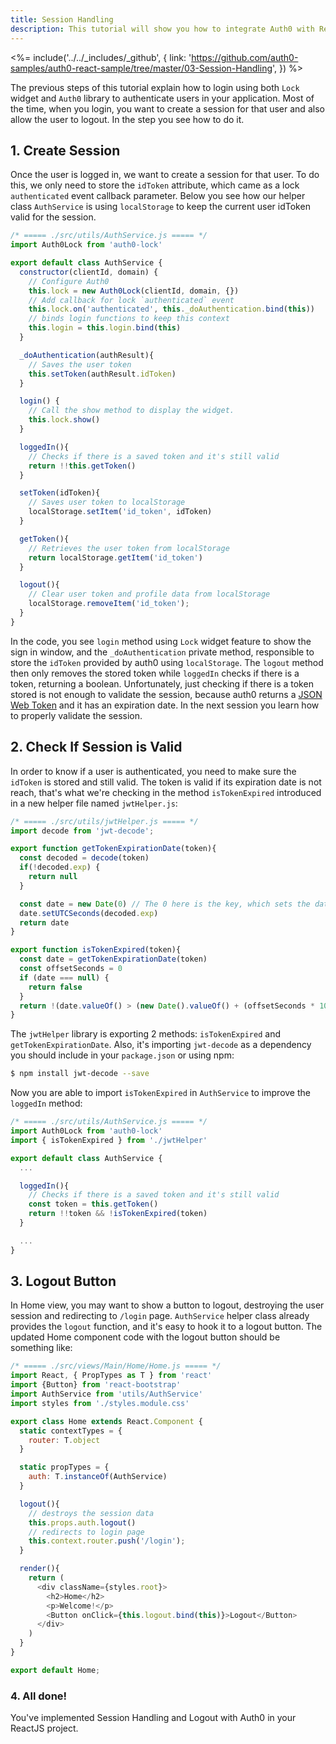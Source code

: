 ```yaml
---
title: Session Handling
description: This tutorial will show you how to integrate Auth0 with ReactJS to add session handling and logout to your web app.
---
```


<%= include('../../_includes/_github', {
  link: 'https://github.com/auth0-samples/auth0-react-sample/tree/master/03-Session-Handling',
}) %>

The previous steps of this tutorial explain how to login using both `Lock` widget and `Auth0` library to authenticate users in your application. Most of the time, when you login, you want to create a session for that user and also allow the user to logout. In the step you see how to do it.

## 1. Create Session

Once the user is logged in, we want to create a session for that user. To do this, we only need to store the `idToken` attribute, which came as a lock `authenticated` event callback parameter. Below you see how our helper class `AuthService` is using `localStorage` to keep the current user idToken valid for the session.

```javascript
/* ===== ./src/utils/AuthService.js ===== */
import Auth0Lock from 'auth0-lock'

export default class AuthService {
  constructor(clientId, domain) {
    // Configure Auth0
    this.lock = new Auth0Lock(clientId, domain, {})
    // Add callback for lock `authenticated` event
    this.lock.on('authenticated', this._doAuthentication.bind(this))
    // binds login functions to keep this context
    this.login = this.login.bind(this)
  }

  _doAuthentication(authResult){
    // Saves the user token
    this.setToken(authResult.idToken)
  }

  login() {
    // Call the show method to display the widget.
    this.lock.show()
  }

  loggedIn(){
    // Checks if there is a saved token and it's still valid
    return !!this.getToken()
  }

  setToken(idToken){
    // Saves user token to localStorage
    localStorage.setItem('id_token', idToken)
  }

  getToken(){
    // Retrieves the user token from localStorage
    return localStorage.getItem('id_token')
  }

  logout(){
    // Clear user token and profile data from localStorage
    localStorage.removeItem('id_token');
  }
}
```

In the code, you see `login` method using `Lock` widget feature to show the sign in window, and the `_doAuthentication` private method, responsible to store the `idToken` provided by auth0 using `localStorage`. The `logout` method then only removes the stored token while `loggedIn` checks if there is a token, returning a boolean. Unfortunately, just checking if there is a token stored is not enough to validate the session, because auth0 returns a [JSON Web Token](https://auth0.com/docs/jwt) and it has an expiration date. In the next session you learn how to properly validate the session.

## 2. Check If Session is Valid

In order to know if a user is authenticated, you need to make sure the `idToken` is stored and still valid. The token is valid if its expiration date is not reach, that's what we're checking in the method `isTokenExpired` introduced in a new helper file named `jwtHelper.js`:

```javascript
/* ===== ./src/utils/jwtHelper.js ===== */
import decode from 'jwt-decode';

export function getTokenExpirationDate(token){
  const decoded = decode(token)
  if(!decoded.exp) {
    return null
  }

  const date = new Date(0) // The 0 here is the key, which sets the date to the epoch
  date.setUTCSeconds(decoded.exp)
  return date
}

export function isTokenExpired(token){
  const date = getTokenExpirationDate(token)
  const offsetSeconds = 0
  if (date === null) {
    return false
  }
  return !(date.valueOf() > (new Date().valueOf() + (offsetSeconds * 1000)))
}
```

The `jwtHelper` library is exporting 2 methods: `isTokenExpired` and `getTokenExpirationDate`. Also, it's importing `jwt-decode` as a dependency you should include in your `package.json` or using npm:

```bash
$ npm install jwt-decode --save
```

Now you are able to import `isTokenExpired` in `AuthService` to improve the `loggedIn` method:

```javascript
/* ===== ./src/utils/AuthService.js ===== */
import Auth0Lock from 'auth0-lock'
import { isTokenExpired } from './jwtHelper'

export default class AuthService {
  ...

  loggedIn(){
    // Checks if there is a saved token and it's still valid
    const token = this.getToken()
    return !!token && !isTokenExpired(token)
  }

  ...
}
```

## 3. Logout Button

In Home view, you may want to show a button to logout, destroying the user session and redirecting to `/login` page. `AuthService` helper class already provides the `logout` function, and it's easy to hook it to a logout button. The updated Home component code with the logout button should be something like:

```javascript
/* ===== ./src/views/Main/Home/Home.js ===== */
import React, { PropTypes as T } from 'react'
import {Button} from 'react-bootstrap'
import AuthService from 'utils/AuthService'
import styles from './styles.module.css'

export class Home extends React.Component {
  static contextTypes = {
    router: T.object
  }

  static propTypes = {
    auth: T.instanceOf(AuthService)
  }

  logout(){
    // destroys the session data
    this.props.auth.logout()
    // redirects to login page
    this.context.router.push('/login');
  }

  render(){
    return (
      <div className={styles.root}>
        <h2>Home</h2>
        <p>Welcome!</p>
        <Button onClick={this.logout.bind(this)}>Logout</Button>
      </div>
    )
  }
}

export default Home;
```

### 4. All done!

You've implemented Session Handling and Logout with Auth0 in your ReactJS project.
